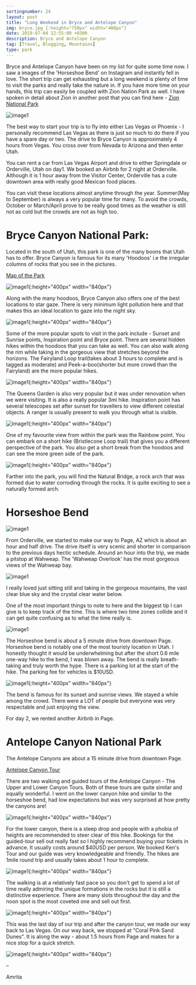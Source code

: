 ```yaml
---
sortingnumber: 24
layout: post
title: "Long Weekend in Bryce and Antelope Canyon"
img: bryce.jpg {:height="750px" width="400px"}
date: 2019-07-04 12:55:00 +0300
description: Bryce and Antelope Canyon
tag: [Travel, Blogging, Mountains]
type: park
---
```


Bryce and Antelope Canyon have been on my list for quite some time now. I saw a images of the 'Horseshoe Bend' on Instagram and instantly fell in love. The short trip can get exhausting but a long weekend is plenty of time to visit the parks and really take the nature in. If you have more time on your hands, this trip can easily be coupled with Zion Nation Park as well. I have spoken in detail about Zion in another post that you can find here - [Zion National Park](https://theduckingtraveller.com/zion-park/)

![image1]({{site.baseurl}}/assets/img/bryce/1.jpg)

The best way to start your trip is to fly into either Las Vegas or Phoenix - I personally recommend Las Vegas as there is just so much to do there if you have a spare day or two. The drive to Bryce Canyon is approximately 4 hours from Vegas. You cross over from Nevada to Arizona and then enter Utah.

You can rent a car from Las Vegas Airport and drive to either Springdale or Orderville, Utah on day1. We booked an Airbnb for 2 night at Orderville. Although it is 1 hour away from the Visitor Center, Orderville has a cute downtown area with really good Mexican food places.

You can visit these locations almost anytime through the year. Summer(May to September) is always a very popular time for many. To avoid the crowds, October or March/April prove to be really good times as the weather is still not as cold but the crowds are not as high too. 

# Bryce Canyon National Park:

Located in the south of Utah, this park is one of the many boons that Utah has to offer. Bryce Canyon is famous for its many 'Hoodoos' i.e the irregular columns of rocks that you see in the pictures.

[Map of the Park](https://images.saymedia-content.com/.image/cs_srgb/MTQ4NTAyNTE4NjQzNTY2MTA0/bryce-canyon-mp-map_npsxx.pdf)

![image1]({{site.baseurl}}/assets/img/bryce/2.jpg){:height="400px" width="840px"}

Along with the many hoodoos, Bryce Canyon also offers one of the best locations to star gaze. There is very minimum light pollution here and that makes this an ideal location to gaze into the night sky.

![image1]({{site.baseurl}}/assets/img/bryce/3.jpg){:height="400px" width="840px"}

Some of the more popular spots to visit in the park include - Sunset and Sunrise points, Inspiration point and Bryce point. There are several hidden hikes within the hoodoos that you can take as well. You can also walk along the rim while taking in the gorgeous view that stretches beyond the horizons. The Fairyland Loop trail(takes about 3 hours to complete and is tagged as moderate) and Peek-a-boo(shorter but more crowd than the Fairyland) are the more popular hikes.  

![image1]({{site.baseurl}}/assets/img/bryce/4.jpg){:height="400px" width="840px"}

The Queens Garden is also very popular but it was under renovation when we were visiting. It is also a really popular 3mi hike. Inspiration point has several telescopes set after sunset for travellers to view different celestial objects. A ranger is usually present to walk you through what is visible.

![image1]({{site.baseurl}}/assets/img/bryce/5.jpg){:height="400px" width="840px"}

One of my favourite view from within the park was the Rainbow point. You can embark on a short hike (Bristlecone Loop trail) that gives you a different perspective of the park. You also get a short break from the hoodoos and can see the more green side of the park.

![image1]({{site.baseurl}}/assets/img/bryce/7.jpg){:height="400px" width="840px"}

Farther into the park, you will find the Natural Bridge, a rock arch that was formed due to water corroding through the rocks. It is quite exciting to see a naturally formed arch.

# Horseshoe Bend

![image1]({{site.baseurl}}/assets/img/bryce/9.jpg)

From Orderville, we started to make our way to Page, AZ which is about an hour and half drive. The drive itself is very scenic and shorter in comparison to the previous days hectic schedule. Around an hour into the trip, we made a pitstop at Wahweap. The 'Wahweap Overlook' has the most gorgeous views of the Wahweap bay.

![image1]({{site.baseurl}}/assets/img/bryce/10.jpg)

I really loved just sitting still and taking in the gorgeous mountains, the vast clear blue sky and the crystal clear water below.

One of the most important things to note to here and the biggest tip I can give is to keep track of the time. This is where two time zones collide and it can get quite confusing as to what the time really is.

![image1]({{site.baseurl}}/assets/img/bryce/12.jpg)

The Horseshoe bend is about a 5 minute drive from downtown Page. Horseshoe bend is notably one of the most touristy location in Utah. I honestly thought it would be underwhelming but after the short 0.6 mile one-way hike to the bend, I was blown away. The bend is really breath-taking and truly worth the hype. There is a parking lot at the start of the hike. The parking fee for vehicles is $10USD.

![image1]({{site.baseurl}}/assets/img/bryce/11.jpg){:height="400px" width="840px"}

The bend is famous for its sunset and sunrise views. We stayed a while among the crowd. There were a LOT of people but everyone was very respectable and just enjoying the view.

For day 2, we rented another Airbnb in Page.

# Antelope Canyon National Park

The Antelope Canyons are about a 15 minute drive from downtown Page.

[Antelope Canyon Tour](https://navajonationparks.org/guided-tour-operators/antelope-canyon-tour-operators/)

There are two walking and guided tours of the Antelope Canyon - The Upper and Lower Canyon Tours. Both of these tours are quite similar and equally wonderful. I went on the lower canyon hike and similar to the horseshoe bend, had low expectations but was very surprised at how pretty the canyons are!

![image1]({{site.baseurl}}/assets/img/bryce/13.jpg){:height="400px" width="840px"}

For the lower canyon, there is a steep drop and people with a phobia of heights are recommended to steer clear of this hike. Bookings for the guided-tour sell out really fast so I highly recommend buying your tickets in advance. It usually costs around $40USD per person. We booked Ken's Tour and our guide was very knowledgeable and friendly. The hikes are 1mile round trip and usually takes about 1 hour to complete.

![image1]({{site.baseurl}}/assets/img/bryce/14.jpg){:height="400px" width="840px"}

The walking is at a relatively fast pace so you don't get to spend a lot of time really admiring the unique formations in the rocks but it is still a distinctive experience. There are many slots throughout the day and the noon spot is the most coveted one and sell out first.

![image1]({{site.baseurl}}/assets/img/bryce/15.jpg){:height="400px" width="840px"}

This was the last day of our trip and after the canyon tour, we made our way back to Las Vegas. On our way back, we stopped at "Coral Pink Sand Dunes". It is along the way - about 1.5 hours from Page and makes for a nice stop for a quick stretch.

![image1]({{site.baseurl}}/assets/img/bryce/8.jpg){:height="400px" width="840px"}



–

Amrita
